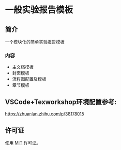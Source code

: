 # 一般实验报告模板
## 简介
一个模块化的简单实验报告模板
### 内容
+ 主文档模板
+ 封面模板
+ 流程图配置及模板
+ 章节模板

## VSCode+Texworkshop环境配置参考:
https://zhuanlan.zhihu.com/p/38178015

## 许可证

使用 [MIT](https://opensource.org/licenses/MIT) 许可证。
